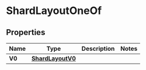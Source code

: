 
# ShardLayoutOneOf

## Properties
| Name | Type | Description | Notes |
| ------------ | ------------- | ------------- | ------------- |
| **V0** | [**ShardLayoutV0**](ShardLayoutV0.md) |  |  |




